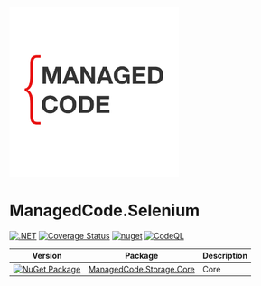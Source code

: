 
<img alt="managed code selenium" src="https://github.com/managed-code-hub/Selenium/raw/main/logo.png" width="300px" />

# ManagedCode.Selenium
[![.NET](https://github.com/managed-code-hub/Selenium/actions/workflows/dotnet.yml/badge.svg)](https://github.com/managed-code-hub/Selenium/actions/workflows/dotnet.yml)
[![Coverage Status](https://coveralls.io/repos/github/managed-code-hub/Selenium/badge.svg?branch=main)](https://coveralls.io/github/managed-code-hub/Selenium?branch=main)
[![nuget](https://github.com/managed-code-hub/Selenium/actions/workflows/nuget.yml/badge.svg?branch=main)](https://github.com/managed-code-hub/Selenium/actions/workflows/nuget.yml)
[![CodeQL](https://github.com/managed-code-hub/Selenium/actions/workflows/codeql-analysis.yml/badge.svg?branch=main)](https://github.com/managed-code-hub/Selenium/actions/workflows/codeql-analysis.yml)

| Version | Package                                                                                                                              | Description     |
| ------- |--------------------------------------------------------------------------------------------------------------------------------------|-----------------|
|[![NuGet Package](https://img.shields.io/nuget/v/ManagedCode.Selenium.svg)](https://www.nuget.org/packages/ManagedCode.Selenium) | [ManagedCode.Storage.Core](https://www.nuget.org/packages/ManagedCode.Selenium)                                                   | Core            |
